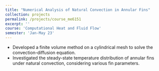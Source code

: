 ```yaml
---
title: "Numerical Analysis of Natural Convection in Annular Fins"
collection: projects
permalink: /projects/course_me6151
excerpt: ''
course: 'Computational Heat and Fluid Flow'
semester: 'Jan-May 23'
---
```


- Developed a finite volume method on a cylindrical mesh to solve the convection-diffusion equation.
- Investigated the steady-state temperature distribution of annular fins under natural convection, considering various fin parameters.